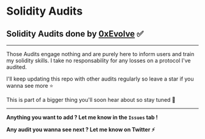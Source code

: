 # Solidity Audits

## Solidity Audits done by [0xEvolve](https://twitter.com/0xevolve) ✅

---

Those Audits engage nothing and are purely here to inform users and train my solidity skills.
I take no responsability for any losses on a protocol I've audited.

I'll keep updating this repo with other audits regularly so leave a star if you wanna see more ⭐

This is part of a bigger thing you'll soon hear about so stay tuned 👀

---

**Anything you want to add ? Let me know in the `Issues` tab !**

**Any audit you wanna see next ? Let me know on Twitter ⚡**
